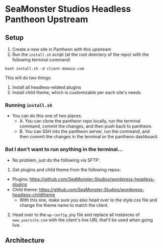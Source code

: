 # SeaMonster Studios Headless Pantheon Upstream

## Setup

1.  Create a new site in Pantheon with this upstream
2.  Run the `install.sh` script (at the root directory of the repo) with the following terminal command:

```
bash install.sh -d client-domain.com
```

This will do two things:

1.  Install all headless-related plugins
2.  Install child theme, which is customizable per each site's needs.

### Running `install.sh`

* You can do this one of two places.
  * A. You can clone the pantheon repo locally, run the terminal command, commit the changes, and then push back to pantheon.
  * B. You can SSH into the pantheon server, run the command, and then commit the changes in the terminal or the pantheon dashboard.

### But I don't want to run anything in the terminal...

* No problem, just do the following via SFTP:

1.  Get plugins and child theme from the following repos:

* Plugins: https://github.com/SeaMonster-Studios/wordpress-headless-plugins
* Child theme: https://github.com/SeaMonster-Studios/wordpress-headless-childtheme
  * With this one, make sure you also head over to the style.css file and change the theme name to match the client.

2.  Head over to the `wp-config.php` file and replace all instances of `www.yoursite.com` with the client's live URL that'll be used when going live.

## Architecture
